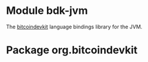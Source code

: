 # Module bdk-jvm
The [bitcoindevkit](https://bitcoindevkit.org/) language bindings library for the JVM.

# Package org.bitcoindevkit
